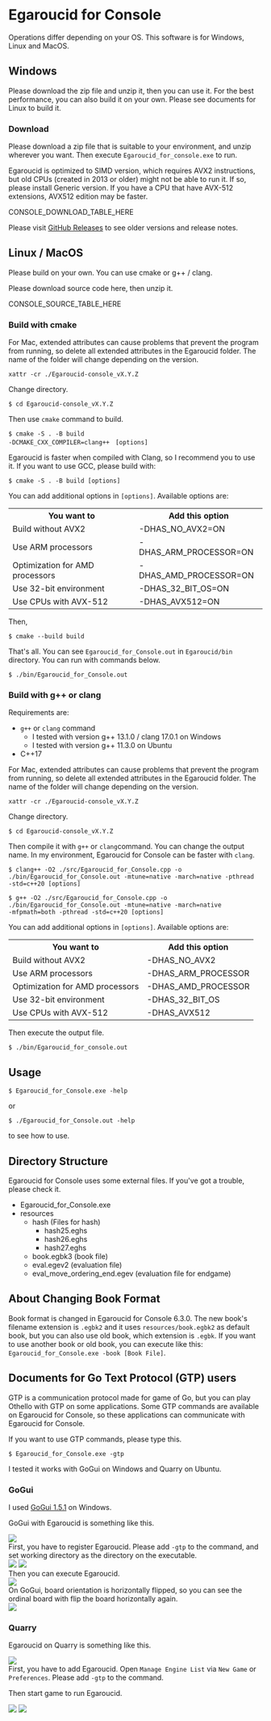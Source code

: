 # Egaroucid for Console

Operations differ depending on your OS. This software is for Windows, Linux and MacOS.



## Windows

Please download the zip file and unzip it, then you can use it. For the best performance, you can also build it on your own. Please see documents for Linux to build it.

### Download

Please download a zip file that is suitable to your environment, and unzip wherever you want. Then execute <code>Egaroucid_for_console.exe</code> to run.



Egaroucid is optimized to SIMD version, which requires AVX2  instructions, but old CPUs (created in 2013 or older) might not be able  to run it. If so, please install Generic version. If you have a CPU that have AVX-512 extensions, AVX512 edition may be faster.



CONSOLE_DOWNLOAD_TABLE_HERE



Please visit [GitHub Releases](https://github.com/Nyanyan/Egaroucid/releases) to see older versions and release notes.



## Linux / MacOS

Please build on your own. You can use cmake or g++ / clang.

Please download source code here, then unzip it.



CONSOLE_SOURCE_TABLE_HERE



### Build with cmake

For Mac, extended attributes can cause problems that prevent the program from running, so delete all extended attributes in the Egaroucid folder. The name of the folder will change depending on the version.



<code>xattr -cr ./Egaroucid-console_vX.Y.Z</code>



Change directory.



<code>$ cd Egaroucid-console_vX.Y.Z</code>



Then use <code>cmake</code> command to build.



<code>$ cmake -S . -B build -DCMAKE_CXX_COMPILER=clang++　[options]</code>

Egaroucid is faster when compiled with Clang, so I recommend you to use it. If you want to use GCC, please build with:

<code>$ cmake -S . -B build [options]</code>



You can add additional options in <code>[options]</code>. Available options are:



<div class="table_wrapper"><table>
    <tr>
        <th>You want to</th>
        <th>Add this option</th>
    </tr>
    <tr>
        <td>Build without AVX2</td>
        <td>-DHAS_NO_AVX2=ON</td>
    </tr>
    <tr>
        <td>Use ARM processors</td>
        <td>-DHAS_ARM_PROCESSOR=ON</td>
    </tr>
    <tr>
        <td>Optimization for AMD processors</td>
        <td>-DHAS_AMD_PROCESSOR=ON</td>
    </tr>
    <tr>
        <td>Use 32-bit environment</td>
        <td>-DHAS_32_BIT_OS=ON</td>
    </tr>
    <tr>
        <td>Use CPUs with AVX-512</td>
        <td>-DHAS_AVX512=ON</td>
    </tr>
    </table></div>





Then,



<code>$ cmake --build build</code>



That's all. You can see <code>Egaroucid_for_Console.out</code> in <code>Egaroucid/bin</code> directory. You can run with commands below.



<code>$ ./bin/Egaroucid_for_Console.out</code>



### Build with g++ or clang

Requirements are:

<ul>
    <li><code>g++</code> or <code>clang</code> command
        <ul>
            <li>I tested with version g++ 13.1.0 / clang 17.0.1 on Windows</li>
            <li>I tested with version g++ 11.3.0 on Ubuntu</li>
        </ul>
    </li>
    <li>C++17</li>
</ul>
For Mac, extended attributes can cause problems that prevent the program from running, so delete all extended attributes in the Egaroucid folder. The name of the folder will change depending on the version.



<code>xattr -cr ./Egaroucid-console_vX.Y.Z</code>



Change directory.



<code>$ cd Egaroucid-console_vX.Y.Z</code>



Then compile it with <code>g++</code> or <code>clang</code>command. You can change the output name. In my environment, Egaroucid for Console can be faster with ```clang```.



<code>$ clang++ -O2 ./src/Egaroucid_for_Console.cpp -o ./bin/Egaroucid_for_Console.out -mtune=native -march=native -pthread -std=c++20 [options]</code>

<code>$ g++ -O2 ./src/Egaroucid_for_Console.cpp -o ./bin/Egaroucid_for_Console.out -mtune=native -march=native -mfpmath=both -pthread -std=c++20 [options]</code>



You can add additional options in <code>[options]</code>. Available options are:



<div class="table_wrapper"><table>
    <tr>
        <th>You want to</th>
        <th>Add this option</th>
    </tr>
    <tr>
        <td>Build without AVX2</td>
        <td>-DHAS_NO_AVX2</td>
    </tr>
    <tr>
        <td>Use ARM processors</td>
        <td>-DHAS_ARM_PROCESSOR</td>
    </tr>
    <tr>
        <td>Optimization for AMD processors</td>
        <td>-DHAS_AMD_PROCESSOR</td>
    </tr>
    <tr>
        <td>Use 32-bit environment</td>
        <td>-DHAS_32_BIT_OS</td>
    </tr>
    <tr>
        <td>Use CPUs with AVX-512</td>
        <td>-DHAS_AVX512</td>
    </tr>
    </table></div>




Then execute the output file.



<code>$ ./bin/Egaroucid_for_console.out</code>





## Usage

<code>$ Egaroucid_for_Console.exe -help</code>



or



<code>$ ./Egaroucid_for_Console.out -help</code>



to see how to use.



## Directory Structure

Egaroucid for Console uses some external files. If you've got a trouble, please check it.

<ul>
    <li>Egaroucid_for_Console.exe</li>
    <li>resources
        <ul>
            <li>hash (Files for hash)
                <ul>
                    <li>hash25.eghs</li>
                    <li>hash26.eghs</li>
                    <li>hash27.eghs</li>
                </ul>
            </li>
            <li>book.egbk3 (book file)</li>
            <li>eval.egev2 (evaluation file)</li>
            <li>eval_move_ordering_end.egev (evaluation file for endgame)</li>
        </ul>
    </li>
</ul>





## About Changing Book Format

Book format is changed in Egaroucid for Console 6.3.0. The new book's filename extension is ```.egbk2``` and it uses ```resources/book.egbk2``` as default book, but you can also use old book, which extension is ```.egbk```. If you want to use another book or old book, you can execute like this: ```Egaroucid_for_Console.exe -book [Book File]```.




## Documents for Go Text Protocol (GTP) users

GTP is a communication protocol made for game of Go, but you can play Othello with GTP on some applications. Some GTP commands are available on Egaroucid for Console, so these applications can communicate with Egaroucid for Console.



If you want to use GTP commands, please type this.



<code>$ Egaroucid_for_Console.exe -gtp</code>



I tested it works with GoGui on Windows and Quarry on Ubuntu.



### GoGui

I used [GoGui 1.5.1](https://github.com/Remi-Coulom/gogui/releases/tag/v1.5.1) on Windows.

GoGui with Egaroucid is something like this.

<div class="centering_box">
    <img class="pic2" src="img/gogui_with_egaroucid.png">
</div>
First, you have to register Egaroucid. Please add <code>-gtp</code> to the command, and set working directory as the directory on the executable.

<div class="centering_box">
    <img class="pic2" src="img/gogui_new_program.png">
    <img class="pic2" src="img/gogui_new_program2.png">
</div>
Then you can execute Egaroucid.

<div class="centering_box">
    <img class="pic2" src="img/gogui_launch.png">
</div>
On GoGui, board orientation is horizontally flipped, so you can see the ordinal board with flip the board horizontally again.

<div class="centering_box">
    <img class="pic2" src="img/gogui_orientation.png">
</div>



### Quarry

Egaroucid on Quarry is something like this.

<div class="centering_box">
    <img class="pic2" src="img/quarry_with_egaroucid.png">
</div>
First, you have to add Egaroucid. Open <code>Manage Engine List</code> via <code>New Game</code> or <code>Preferences</code>. Please add <code>-gtp</code> to the command.



Then start game to run Egaroucid.

<div class="centering_box">
    <img class="pic2" src="img/quarry_setting1.png">
    <img class="pic2" src="img/quarry_setting2.png">
</div>


